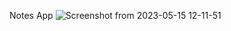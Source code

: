 Notes App
![Screenshot from 2023-05-15 12-11-51](https://github.com/BhanuPrakashBC/Notes-App/assets/125272509/d96c2aed-91f8-4b4d-8f17-e6383519112f)
